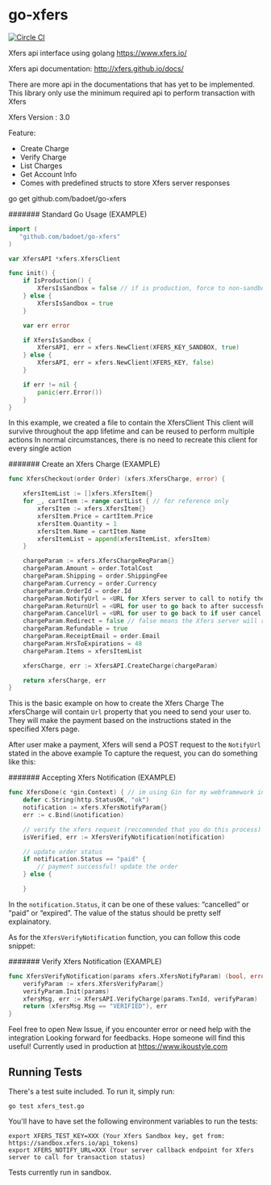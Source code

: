 go-xfers
========

[![Circle CI](https://circleci.com/gh/badoet/go-xfers/tree/master.svg?style=svg)](https://circleci.com/gh/badoet/go-xfers/tree/master)

Xfers api interface using golang
https://www.xfers.io/

Xfers api documentation:
http://xfers.github.io/docs/

There are more api in the documentations that has yet to be implemented.
This library only use the minimum required api to perform transaction with Xfers

Xfers Version : 3.0

Feature:
- Create Charge
- Verify Charge
- List Charges
- Get Account Info
- Comes with predefined structs to store Xfers server responses


go get github.com/badoet/go-xfers

####### Standard Go Usage (EXAMPLE)
```go
import (
   "github.com/badoet/go-xfers"
)

var XfersAPI *xfers.XfersClient

func init() {
	if IsProduction() {
		XfersIsSandbox = false // if is production, force to non-sandbox
	} else {
		XfersIsSandbox = true
	}

	var err error

	if XfersIsSandbox {
		XfersAPI, err = xfers.NewClient(XFERS_KEY_SANDBOX, true)
	} else {
		XfersAPI, err = xfers.NewClient(XFERS_KEY, false)
	}

	if err != nil {
		panic(err.Error())
	}
}
```

In this example, we created a file to contain the XfersClient
This client will survive throughout the app lifetime and can be reused to perform multiple actions
In normal circumstances, there is no need to recreate this client for every single action

####### Create an Xfers Charge (EXAMPLE)
```go
func XfersCheckout(order Order) (xfers.XfersCharge, error) {

	xfersItemList := []xfers.XfersItem{}
	for _, cartItem := range cartList { // for reference only
		xfersItem := xfers.XfersItem{}
		xfersItem.Price = cartItem.Price
		xfersItem.Quantity = 1
		xfersItem.Name = cartItem.Name
		xfersItemList = append(xfersItemList, xfersItem)
	}

	chargeParam := xfers.XfersChargeReqParam{}
	chargeParam.Amount = order.TotalCost
	chargeParam.Shipping = order.ShippingFee
	chargeParam.Currency = order.Currency
	chargeParam.OrderId = order.Id
	chargeParam.NotifyUrl = <URL for Xfers server to call to notify the transaction status>
	chargeParam.ReturnUrl = <URL for user to go back to after successful transaction>
	chargeParam.CancelUrl = <URL for user to go back to if user cancel the transaction>
	chargeParam.Redirect = false // false means the Xfers server will return us JSON response instead of redirecting directly to the Xfers page
	chargeParam.Refundable = true
	chargeParam.ReceiptEmail = order.Email
	chargeParam.HrsToExpirations = 48
	chargeParam.Items = xfersItemList

	xfersCharge, err := XfersAPI.CreateCharge(chargeParam)

	return xfersCharge, err
}
```

This is the basic example on how to create the Xfers Charge
The xfersCharge will contain `Url` property that you need to send your user to.
They will make the payment based on the instructions stated in the specified Xfers page.

After user make a payment, Xfers will send a POST request to the `NotifyUrl` stated in the above example
To capture the request, you can do something like this:

####### Accepting Xfers Notification (EXAMPLE)
```go
func XfersDone(c *gin.Context) { // im using Gin for my webframework in this example
	defer c.String(http.StatusOK, "ok")
	notification := xfers.XfersNotifyParam{}
	err := c.Bind(&notification)

	// verify the xfers request (reccomended that you do this process)
	isVerified, err := XfersVerifyNotification(notification)

	// update order status
	if notification.Status == "paid" {
		// payment successful! update the order
	} else {

	}

```

In the `notification.Status`, it can be one of these values: “cancelled” or “paid” or “expired”.
The value of the status should be pretty self explainatory.


As for the `XfersVerifyNotification` function, you can follow this code snippet:

####### Verify Xfers Notification (EXAMPLE)
```go
func XfersVerifyNotification(params xfers.XfersNotifyParam) (bool, error) {
	verifyParam := xfers.XfersVerifyParam{}
	verifyParam.Init(params)
	xfersMsg, err := XfersAPI.VerifyCharge(params.TxnId, verifyParam)
	return (xfersMsg.Msg == "VERIFIED"), err
}

```

Feel free to open New Issue, if you encounter error or need help with the integration
Looking forward for feedbacks. Hope someone will find this useful!
Currently used in production at https://www.ikoustyle.com

Running Tests
---
There's a test suite included.  To run it, simply run:

    go test xfers_test.go

You'll have to have set the following environment variables to run the tests:

    export XFERS_TEST_KEY=XXX (Your Xfers Sandbox key, get from: https://sandbox.xfers.io/api_tokens)
    export XFERS_NOTIFY_URL=XXX (Your server callback endpoint for Xfers server to call for transaction status)

Tests currently run in sandbox.
